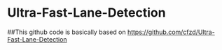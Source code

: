 # Ultra-Fast-Lane-Detection

##This github code is basically based on https://github.com/cfzd/Ultra-Fast-Lane-Detection 
